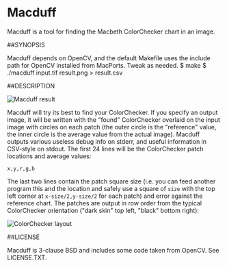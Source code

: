 # Macduff
Macduff is a tool for finding the Macbeth ColorChecker chart in an image.

##SYNOPSIS

  Macduff depends on OpenCV, and the default Makefile uses the include
  path for OpenCV installed from MacPorts. Tweak as needed.
    $ make
    $ ./macduff input.tif result.png > result.csv

##DESCRIPTION

![Macduff result](http://cryptosystem.org/images/macduff.png)

Macduff will try its best to find your ColorChecker. If you specify an output
image, it will be written with the "found" ColorChecker overlaid on the input
image with circles on each patch (the outer circle is the "reference" value,
the inner circle is the average value from the actual image). Macduff outputs
various useless debug info on stderr, and useful information in CSV-style
on stdout. The first 24 lines will be the ColorChecker patch locations and
average values:

    x,y,r,g,b

The last two lines contain the patch square size (i.e. you can feed another
program this and the location and safely use a square of `size` with the top
left corner at `x-size/2,y-size/2` for each patch) and error against the
reference chart. The patches are output in row order from the typical
ColorChecker orientation ("dark skin" top left, "black" bottom right):

![ColorChecker layout](http://www.babelcolor.com/main_level/images/CC_Avg20_orig_layout.png)

##LICENSE

Macduff is 3-clause BSD and includes some code taken from OpenCV. See LICENSE.TXT.